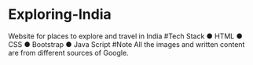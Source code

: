 # Exploring-India
Website for places to explore and travel in India
#Tech Stack
● HTML
● CSS
● Bootstrap
● Java Script
#Note
All the images and written content are from different sources of Google.
